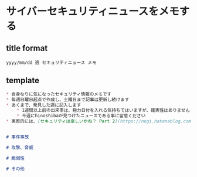 サイバーセキュリティニュースをメモする
===

## title format

```
yyyy/mm/dd 週 セキュリティニュース メモ
```

## template

```md
* 自身なりに気になったセキュリティ情報のメモです
* 毎週日曜日起点で作成し、土曜日まで記事は更新し続けます
* あくまで、発見した週に記入します
    * 1週間以上前の出来事は、極力日付を入れる気持ちではいますが、確実性はありません
    * 今週にhinoshibaが見つけたニュースである事に留意ください
* 実質的には、[セキュリティは楽しいかね？ Part 2](https://negi.hatenablog.com/) のようなものです


# 事件事故

# 攻撃、脅威

# 脆弱性

# その他

```
